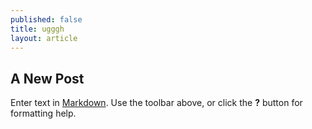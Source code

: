 ```yaml
---
published: false
title: ugggh
layout: article
---
```


## A New Post

Enter text in [Markdown](http://daringfireball.net/projects/markdown/). Use the toolbar above, or click the **?** button for formatting help.
